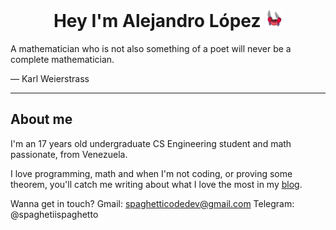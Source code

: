 <div align="center">
  <h1> Hey I'm Alejandro López 
    <img src="https://github.com/alejandro0619/alejandro0619/blob/main/ezgif.com-gif-maker.gif" width="28" 
  </h1>
</div>
 
<div>
 A mathematician who is not also something of a poet will never be a complete mathematician.
  
— Karl Weierstrass
</div>
  
---- 
## About me
  
I'm an 17 years old undergraduate CS Engineering student and math passionate, from Venezuela. 
  
I love programming, math and when I'm not coding, or proving some theorem, you'll catch me writing about what I love the most in my [blog](https://spaghettidev.tech).
  
Wanna get in touch?
Gmail: spaghetticodedev@gmail.com
Telegram: @spaghetiispaghetto
